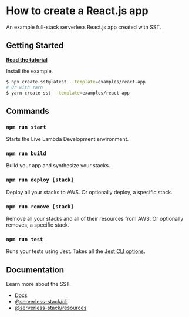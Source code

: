 # How to create a React.js app

An example full-stack serverless React.js app created with SST.

## Getting Started

[**Read the tutorial**](https://sst.dev/examples/how-to-create-a-reactjs-app-with-serverless.html)

Install the example.

```bash
$ npx create-sst@latest --template=examples/react-app
# Or with Yarn
$ yarn create sst --template=examples/react-app
```

## Commands

### `npm run start`

Starts the Live Lambda Development environment.

### `npm run build`

Build your app and synthesize your stacks.

### `npm run deploy [stack]`

Deploy all your stacks to AWS. Or optionally deploy, a specific stack.

### `npm run remove [stack]`

Remove all your stacks and all of their resources from AWS. Or optionally removes, a specific stack.

### `npm run test`

Runs your tests using Jest. Takes all the [Jest CLI options](https://jestjs.io/docs/en/cli).

## Documentation

Learn more about the SST.

- [Docs](https://docs.sst.dev/)
- [@serverless-stack/cli](https://docs.sst.dev/packages/cli)
- [@serverless-stack/resources](https://docs.sst.dev/packages/resources)

